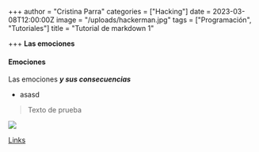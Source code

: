 +++
author = "Cristina Parra"
categories = ["Hacking"]
date = 2023-03-08T12:00:00Z
image = "/uploads/hackerman.jpg"
tags = ["Programación", "Tutoriales"]
title = "Tutorial de markdown 1"

+++
**Las emociones**

#### Emociones
Las emociones ***y sus consecuencias***
- asasd


> Texto de prueba

![](/uploads/portada-1-3-crianza.jpg)

[Links](https://www.youtube.com/watch?v=imQSwHBE0w4&list=PLMy5LfatXgqKMJcBwbnuLh4dGE8pfkq33&index=8)